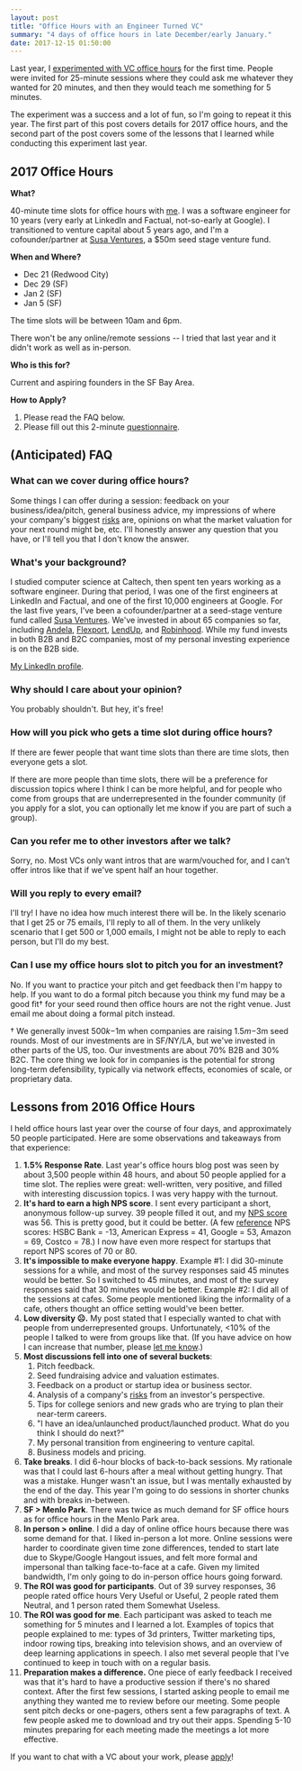```yaml
---
layout: post
title: "Office Hours with an Engineer Turned VC"
summary: "4 days of office hours in late December/early January."
date: 2017-12-15 01:50:00
---
```

Last year, I <a href="https://codingvc.com/tit-for-tat-office-hours-with-a-seed-stage-vc/" target="_blank">experimented with VC office hours</a> for the first time. People were invited for 25-minute sessions where they could ask me whatever they wanted for 20 minutes, and then they would teach me something for 5 minutes.

The experiment was a success and a lot of fun, so I'm going to repeat it this year. The first part of this post covers details for 2017 office hours, and the second part of the post covers some of the lessons that I learned while conducting this experiment last year.

## 2017 Office Hours
**What?**

40-minute time slots for office hours with <a href="https://www.linkedin.com/in/lpolovets/" target="_blank">me</a>. I was a software engineer for 10 years (very early at LinkedIn and Factual, not-so-early at Google). I transitioned to venture capital about 5 years ago, and I'm a cofounder/partner at <a href="http://www.susaventures.com/" target="_blank">Susa Ventures</a>, a $50m seed stage venture fund.

**When and Where?** 

* Dec 21 (Redwood City)
* Dec 29 (SF)
* Jan 2 (SF)
* Jan 5 (SF)

The time slots will be between 10am and 6pm.

There won't be any online/remote sessions -- I tried that last year and it didn't work as well as in-person.

**Who is this for?**

Current and aspiring founders in the SF Bay Area.

**How to Apply?**

1) Please read the FAQ below.<br>
2) Please fill out this 2-minute <a href="https://codingvc.typeform.com/to/qg9qiR" target="_blank">questionnaire</a>.

## (Anticipated) FAQ
### What can we cover during office hours?
Some things I can offer during a session: feedback on your business/idea/pitch, general business advice, my impressions of where your company's biggest <a href="https://codingvc.com/how-to-de-risk-a-startup/" target="_blank">risks</a> are, opinions on what the market valuation for your next round might be, etc. I'll honestly answer any question that you have, or I'll tell you that I don't know the answer.
### What's your background?
I studied computer science at Caltech, then spent ten years working as a software engineer. During that period, I was one of the first engineers at LinkedIn and Factual, and one of the first 10,000 engineers at Google. For the last five years, I've been a cofounder/partner at a seed-stage venture fund called <a href="http://www.susaventures.com/" target="_blank">Susa Ventures</a>. We've invested in about 65 companies so far, including <a href="http://www.andela.com/" target="_blank">Andela</a>, <a href="https://www.flexport.com/" target="_blank">Flexport</a>, <a href="http://lendup.com/" target="_blank">LendUp</a>, and <a href="https://www.robinhood.com/" target="_blank">Robinhood</a>. While my fund invests in both B2B and B2C companies, most of my personal investing experience is on the B2B side.

<a href="https://www.linkedin.com/in/lpolovets" target="_blank">My LinkedIn profile</a>.

### Why should I care about your opinion?
You probably shouldn't. But hey, it's free!

### How will you pick who gets a time slot during office hours?
If there are fewer people that want time slots than there are time slots, then everyone gets a slot.

If there are more people than time slots, there will be a preference for discussion topics where I think I can be more helpful, and for people who come from groups that are underrepresented in the founder community (if you apply for a slot, you can optionally let me know if you are part of such a group).

### Can you refer me to other investors after we talk?
Sorry, no. Most VCs only want intros that are warm/vouched for, and I can't offer intros like that if we've spent half an hour together.

### Will you reply to every email?
I'll try! I have no idea how much interest there will be. In the likely scenario that I get 25 or 75 emails, I'll reply to all of them. In the very unlikely scenario that I get 500 or 1,000 emails, I might not be able to reply to each person, but I'll do my best. 

### Can I use my office hours slot to pitch you for an investment? 
No. If you want to practice your pitch and get feedback then I'm happy to help. If you want to do a formal pitch because you think my fund may be a good fit&dagger; for your seed round then office hours are not the right venue. Just email me about doing a formal pitch instead.

&dagger; We generally invest $500k-$1m when companies are raising $1.5m-$3m seed rounds. Most of our investments are in SF/NY/LA, but we've invested in other parts of the US, too. Our investments are about 70% B2B and 30% B2C. The core thing we look for in companies is the potential for strong long-term defensibility, typically via network effects, economies of scale, or proprietary data.

## Lessons from 2016 Office Hours

I held office hours last year over the course of four days, and approximately 50 people participated. Here are some observations and takeaways from that experience:

1. **1.5% Response Rate**. Last year's office hours blog post was seen by about 3,500 people within 48 hours, and about 50 people applied for a time slot. The replies were great: well-written, very positive, and filled with interesting discussion topics. I was very happy with the turnout.
1. **It's hard to earn a high NPS score**. I sent every participant a short, anonymous follow-up survey. 39 people filled it out, and my <a href="https://www.netpromoter.com/know/" target="_blank">NPS score</a> was 56. This is pretty good, but it could be better. (A few <a href="https://www.cennydd.com/writing/technology-nps-benchmarks" target="_blank">reference</a> NPS scores: HSBC Bank = -13, American Express = 41, Google = 53, Amazon = 69, Costco = 78.) I now have even more respect for startups that report NPS scores of 70 or 80.
1. **It's impossible to make everyone happy**. Example #1: I did 30-minute sessions for a while, and most of the survey responses said 45 minutes would be better. So I switched to 45 minutes, and most of the survey responses said that 30 minutes would be better. Example #2: I did all of the sessions at cafes. Some people mentioned liking the informality of a cafe, others thought an office setting would've been better. 
1. **Low diversity ☹.** My post stated that I especially wanted to chat with people from underrepresented groups. Unfortunately, <10% of the people I talked to were from groups like that. (If you have advice on how I can increase that number, please <a href="mailto:leo@susaventures.com">let me know</a>.)
1. **Most discussions fell into one of several buckets**:
    1. Pitch feedback.
    1. Seed fundraising advice and valuation estimates.
    1. Feedback on a product or startup idea or business sector.
    1. Analysis of a company's <a href="https://codingvc.com/how-to-de-risk-a-startup/" target="_blank">risks</a> from an investor's perspective.
    1. Tips for college seniors and new grads who are trying to plan their near-term careers.
    1. "I have an idea/unlaunched product/launched product. What do you think I should do next?"
    1. My personal transition from engineering to venture capital.
    1. Business models and pricing.
1. **Take breaks**. I did 6-hour blocks of back-to-back sessions. My rationale was that I could last 6-hours after a meal without getting hungry. That was a mistake. Hunger wasn't an issue, but I was mentally exhausted by the end of the day. This year I'm going to do sessions in shorter chunks and with breaks in-between. 
1. **SF > Menlo Park**. There was twice as much demand for SF office hours as for office hours in the Menlo Park area.
1. **In person > online**. I did a day of online office hours because there was some demand for that. I liked in-person a lot more. Online sessions were harder to coordinate given time zone differences, tended to start late due to Skype/Google Hangout issues, and felt more formal and impersonal than talking face-to-face at a cafe. Given my limited bandwidth, I'm only going to do in-person office hours going forward.
1. **The ROI was good for participants**. Out of 39 survey responses, 36 people rated office hours Very Useful or Useful, 2 people rated them Neutral, and 1 person rated them Somewhat Useless.
1. **The ROI was good for me**. Each participant was asked to teach me something for 5 minutes and I learned a lot. Examples of topics that people explained to me: types of 3d printers, Twitter marketing tips, indoor rowing tips, breaking into television shows, and an overview of deep learning applications in speech. I also met several people that I've continued to keep in touch with on a regular basis.
1. **Preparation makes a difference.** One piece of early feedback I received was that it's hard to have a productive session if there's no shared context. After the first few sessions, I started asking people to email me anything they wanted me to review before our meeting. Some people sent pitch decks or one-pagers, others sent a few paragraphs of text. A few people asked me to download and try out their apps. Spending 5-10 minutes preparing for each meeting made the meetings a lot more effective.

If you want to chat with a VC about your work, please <a href="https://codingvc.typeform.com/to/qg9qiR" target="_blank">apply</a>!